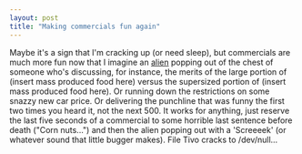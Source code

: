 ```yaml
---
layout: post
title: "Making commercials fun again"
---
```




Maybe it's a sign that I'm cracking up (or need sleep), but commercials are much more fun now that I imagine an <a href="http://us.imdb.com/title/tt0078748/">alien</a> popping out of the chest of someone who's discussing, for instance, the merits of the large portion of (insert mass produced food here) versus the supersized portion of (insert mass produced food here). Or running down the restrictions on some snazzy new car price. Or delivering the punchline that was funny the first two times you heard it, not the next 500. It works for anything, just reserve the last five seconds of a commercial to some horrible last sentence before death ("Corn nuts...") and then the alien popping out with a 'Screeeek' (or whatever sound that little bugger makes). File Tivo cracks to /dev/null...


